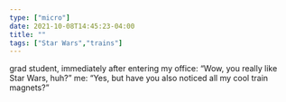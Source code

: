 ```yaml
---
type: ["micro"]
date: 2021-10-08T14:45:23-04:00
title: ""
tags: ["Star Wars","trains"]
---
```

grad student, immediately after entering my office: “Wow, you really like Star Wars, huh?” me: “Yes, but have you also noticed all my cool train magnets?”
